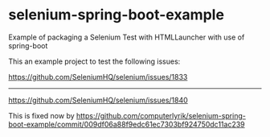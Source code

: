 # selenium-spring-boot-example
Example of packaging a Selenium Test with HTMLLauncher with use of spring-boot

This an example project to test the following issues:

https://github.com/SeleniumHQ/selenium/issues/1833

---

https://github.com/SeleniumHQ/selenium/issues/1840

This is fixed now by https://github.com/computerlyrik/selenium-spring-boot-example/commit/009df06a88f9edc61ec7303bf924750dc11ac239
